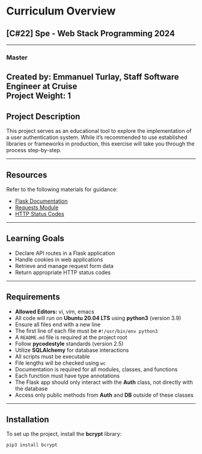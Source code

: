 # Curriculum Overview
## [C#22] Spe - Web Stack Programming 2024

---

### Master
**Created by:** Emmanuel Turlay, Staff Software Engineer at Cruise  
**Project Weight:** 1  
---

## Project Description

This project serves as an educational tool to explore the implementation of a user authentication system. While it’s recommended to use established libraries or frameworks in production, this exercise will take you through the process step-by-step.

---

## Resources

Refer to the following materials for guidance:

- [Flask Documentation](https://flask.palletsprojects.com/)
- [Requests Module](https://docs.python-requests.org/en/master/)
- [HTTP Status Codes](https://developer.mozilla.org/en-US/docs/Web/HTTP/Status)

---

## Learning Goals

- Declare API routes in a Flask application
- Handle cookies in web applications
- Retrieve and manage request form data
- Return appropriate HTTP status codes

---

## Requirements

- **Allowed Editors:** vi, vim, emacs
- All code will run on **Ubuntu 20.04 LTS** using **python3** (version 3.9)
- Ensure all files end with a new line
- The first line of each file must be `#!/usr/bin/env python3`
- A `README.md` file is required at the project root
- Follow **pycodestyle** standards (version 2.5)
- Utilize **SQLAlchemy** for database interactions
- All scripts must be executable
- File lengths will be checked using `wc`
- Documentation is required for all modules, classes, and functions
- Each function must have type annotations
- The Flask app should only interact with the **Auth** class, not directly with the database
- Access only public methods from **Auth** and **DB** outside of these classes

---

## Installation

To set up the project, install the **bcrypt** library:

```bash
pip3 install bcrypt
